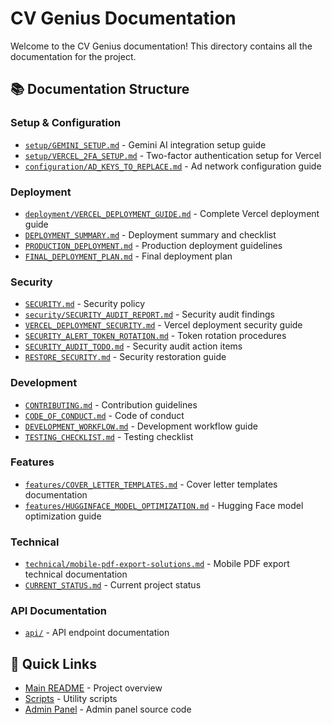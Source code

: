 # CV Genius Documentation

Welcome to the CV Genius documentation! This directory contains all the documentation for the project.

## 📚 Documentation Structure

### Setup & Configuration
- [`setup/GEMINI_SETUP.md`](setup/GEMINI_SETUP.md) - Gemini AI integration setup guide
- [`setup/VERCEL_2FA_SETUP.md`](setup/VERCEL_2FA_SETUP.md) - Two-factor authentication setup for Vercel
- [`configuration/AD_KEYS_TO_REPLACE.md`](configuration/AD_KEYS_TO_REPLACE.md) - Ad network configuration guide

### Deployment
- [`deployment/VERCEL_DEPLOYMENT_GUIDE.md`](deployment/VERCEL_DEPLOYMENT_GUIDE.md) - Complete Vercel deployment guide
- [`DEPLOYMENT_SUMMARY.md`](DEPLOYMENT_SUMMARY.md) - Deployment summary and checklist
- [`PRODUCTION_DEPLOYMENT.md`](PRODUCTION_DEPLOYMENT.md) - Production deployment guidelines
- [`FINAL_DEPLOYMENT_PLAN.md`](FINAL_DEPLOYMENT_PLAN.md) - Final deployment plan

### Security
- [`SECURITY.md`](SECURITY.md) - Security policy
- [`security/SECURITY_AUDIT_REPORT.md`](security/SECURITY_AUDIT_REPORT.md) - Security audit findings
- [`VERCEL_DEPLOYMENT_SECURITY.md`](VERCEL_DEPLOYMENT_SECURITY.md) - Vercel deployment security guide
- [`SECURITY_ALERT_TOKEN_ROTATION.md`](SECURITY_ALERT_TOKEN_ROTATION.md) - Token rotation procedures
- [`SECURITY_AUDIT_TODO.md`](SECURITY_AUDIT_TODO.md) - Security audit action items
- [`RESTORE_SECURITY.md`](RESTORE_SECURITY.md) - Security restoration guide

### Development
- [`CONTRIBUTING.md`](CONTRIBUTING.md) - Contribution guidelines
- [`CODE_OF_CONDUCT.md`](CODE_OF_CONDUCT.md) - Code of conduct
- [`DEVELOPMENT_WORKFLOW.md`](DEVELOPMENT_WORKFLOW.md) - Development workflow guide
- [`TESTING_CHECKLIST.md`](TESTING_CHECKLIST.md) - Testing checklist

### Features
- [`features/COVER_LETTER_TEMPLATES.md`](features/COVER_LETTER_TEMPLATES.md) - Cover letter templates documentation
- [`features/HUGGINFACE_MODEL_OPTIMIZATION.md`](features/HUGGINFACE_MODEL_OPTIMIZATION.md) - Hugging Face model optimization guide

### Technical
- [`technical/mobile-pdf-export-solutions.md`](technical/mobile-pdf-export-solutions.md) - Mobile PDF export technical documentation
- [`CURRENT_STATUS.md`](CURRENT_STATUS.md) - Current project status

### API Documentation
- [`api/`](api/) - API endpoint documentation

## 🚀 Quick Links

- [Main README](../README.md) - Project overview
- [Scripts](../scripts/) - Utility scripts
- [Admin Panel](../src/app/admin/) - Admin panel source code